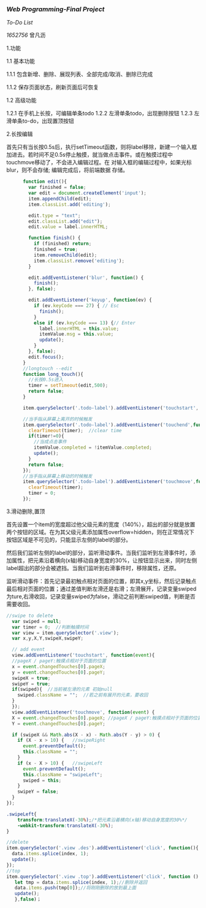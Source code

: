 ### *Web Programming-Final Project*

*To-Do List*

*1652756* 曾凡沥

1.功能

1.1 基本功能

1.1.1 包含新增、删除、展现列表、全部完成/取消、删除已完成

1.1.2 保存页面状态，刷新页面后可恢复

1.2 高级功能

1.2.1 在手机上长按，可编辑单条todo
1.2.2 左滑单条todo，出现删除按钮
1.2.3 左滑单条to-do，出现置顶按钮

2.长按编辑

首先只有当长按0.5s后，执行setTimeout函数，则将label移除，新建一个输入框加进去。若时间不足0.5s停止触摸，就当做点击事件。或在触摸过程中touchmove移动了，不会进入编辑过程。在
对输入框的编辑过程中，如果光标blur，则不会存储; 编辑完成后，将前端数据
存储。

```javascript
      function edit(){
        var finished = false;
        var edit = document.createElement('input');
        item.appendChild(edit);
        item.classList.add('editing');

        edit.type = "text";
        edit.classList.add("edit");
        edit.value = label.innerHTML;

        function finish() {
          if (finished) return;
          finished = true;
          item.removeChild(edit);
          item.classList.remove('editing');
        }

        edit.addEventListener('blur', function() {
          finish();
        }, false);

        edit.addEventListener('keyup', function(ev) {
          if (ev.keyCode === 27) { // Esc
            finish();
          }
          else if (ev.keyCode === 13) {// Enter
            label.innerHTML = this.value;
            itemValue.msg = this.value;
            update();
          }
        }, false);
        edit.focus();
      }
      //longtouch --edit
      function long_touch(){
        //长按0.5s进入
        timer = setTimeout(edit,500);
        return false;
      }

      item.querySelector('.todo-label').addEventListener('touchstart', long_touch);

      //当手指从屏幕上离开的时候触发
      item.querySelector('.todo-label').addEventListener('touchend',function(event){
        clearTimeout(timer);  //clear time
        if(timer!=0){
          //当成点击事件
          itemValue.completed = !itemValue.completed;
          update();
        }
        return false;
      });
      //当手指从屏幕上移动的时候触发
      item.querySelector('.todo-label').addEventListener('touchmove',function(){
        clearTimeout(timer);
        timer = 0;
      });

```

3.滑动删除,置顶

首先设置一个item的宽度超过他父级元素的宽度（140%），超出的部分就是放置两个按钮的区域。在为其父级元素添加属性overflow=hidden，则在正常情况下按钮区域是不可见的，只能显示左侧的label的部分。

然后我们监听左侧的label的部分，监听滑动事件。当我们监听到左滑事件时，添加属性，把元素沿着横向(x轴)移动自身宽度的30%，让按钮显示出来，同时左侧label超出的部分会被遮挡。当我们监听到右滑事件时，移除属性，还原。

监听滑动事件：首先记录最初触点相对页面的位置，即其x,y坐标，然后记录触点最后相对页面的位置；通过差值判断左滑还是右滑；左滑展开，记录变量swiped为ture,右滑收回，记录变量swiped为false，滑动之前判断swiped值，判断是否需要收回。

```javascript
//swipe to delete
  var swiped = null;
  var timer = 0;  //判断触摸时间
  var view = item.querySelector('.view');
  var x,y,X,Y,swipeX,swipeY;

  // add event
  view.addEventListener('touchstart', function(event){
  //pageX / pageY:触摸点相对于页面的位置
  x = event.changedTouches[0].pageX;
  y = event.changedTouches[0].pageY;
  swipeX = true;
  swipeY = true;
  if(swiped){  //当前被左滑的元素 初始null
    swiped.className = "";  //若之前有展开的元素，要收回
  }
  });
  view.addEventListener('touchmove', function(event) {
  X = event.changedTouches[0].pageX; //pageX / pageY:触摸点相对于页面的位置
  Y = event.changedTouches[0].pageY;

  if (swipeX && Math.abs(X - x) - Math.abs(Y - y) > 0) {
    if (X - x > 10) {   //swipeRight
      event.preventDefault();
      this.className = "";
    }
    if (x - X > 10) {   //swipeLeft
      event.preventDefault();
      this.className = "swipeLeft";
      swiped = this;
    }
    swipeY = false;
  }
});
```

```css
.swipeLeft{
    transform:translateX(-30%);/*把元素沿着横向(x轴)移动自身宽度的30%*/
    -webkit-transform:translateX(-30%);
}
```

```javascript
//delete
item.querySelector('.view .des').addEventListener('click', function(){
  data.items.splice(index, 1);
  update();
});
//top
item.querySelector('.view .top').addEventListener('click', function () {
   let tmp = data.items.splice(index, 1);//删除并返回
   data.items.push(tmp[0]);//将刚刚删除的放到最上面
   update();
   },false)；
```
